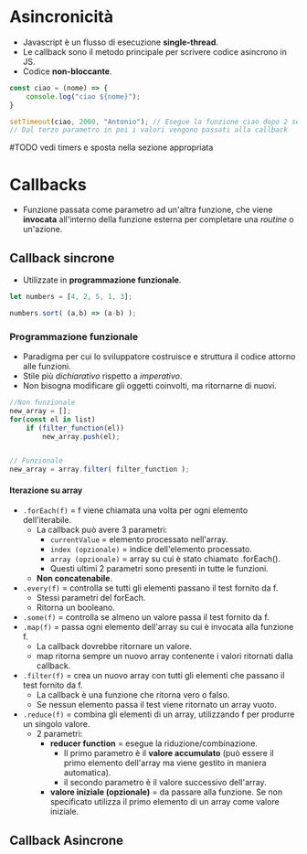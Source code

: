 # Asincronicità
- Javascript è un flusso di esecuzione **single-thread**.
- Le callback sono il metodo principale per scrivere codice asincrono in JS.
- Codice **non-bloccante**.

```js
const ciao = (nome) => {
	console.log("ciao ${nome}");
}

setTimeout(ciao, 2000, "Antonio"); // Esegue la funzione ciao dopo 2 secondi
// Dal terzo parametro in poi i valori vengono passati alla callback
```
#TODO vedi timers e sposta nella sezione appropriata

# Callbacks
- Funzione passata come parametro ad un'altra funzione, che viene **invocata** all'interno della funzione esterna per completare una *routine* o un'azione.

## Callback sincrone
- Utilizzate in **programmazione funzionale**.
```js
let numbers = [4, 2, 5, 1, 3];

numbers.sort( (a,b) => (a-b) );
```

### Programmazione funzionale
- Paradigma per cui lo sviluppatore costruisce e struttura il codice attorno alle funzioni.
- Stile più *dichiarativo* rispetto a *imperativo*.
- Non bisogna modificare gli oggetti coinvolti, ma ritornarne di nuovi.

```js
//Non funzionale
new_array = [];
for(const el in list)
	if (filter_function(el))
		new_array.push(el);


// Funzionale
new_array = array.filter( filter_function );
```

#### Iterazione su array
- `.forEach(f)` = f viene chiamata una volta per ogni elemento dell'iterabile.
	- La callback può avere 3 parametri:
		- `currentValue` = elemento processato nell'array.
		- `index (opzionale)` = indice dell'elemento processato.
		- `array (opzionale)` = array su cui è stato chiamato .forEach().
		- Questi ultimi 2 parametri sono presenti in tutte le funzioni.
	- **Non concatenabile**.
- `.every(f)` = controlla se tutti gli elementi passano il test fornito da f.
	- Stessi parametri del forEach.
	- Ritorna un booleano.
- `.some(f)` = controlla se almeno un valore passa il test fornito da f.
- `.map(f)` = passa ogni elemento dell'array su cui è invocata alla funzione f.
	- La callback dovrebbe ritornare un valore.
	- map ritorna sempre un nuovo array contenente i valori ritornati dalla callback.
- `.filter(f)` = crea un nuovo array con tutti gli elementi che passano il test fornito da f.
	- La callback è una funzione che ritorna vero o falso.
	- Se nessun elemento passa il test viene ritornato un array vuoto.
- `.reduce(f)` = combina gli elementi di un array, utilizzando f per produrre un singolo valore.
	- 2 parametri:
		- **reducer function** =  esegue la riduzione/combinazione.
			- Il primo parametro è il **valore accumulato** (può essere il primo elemento dell'array ma viene gestito in maniera automatica).
			- il secondo parametro è il valore successivo dell'array.
		- **valore iniziale (opzionale)** = da passare alla funzione. Se non specificato utilizza il primo elemento di un array come valore iniziale.

## Callback Asincrone